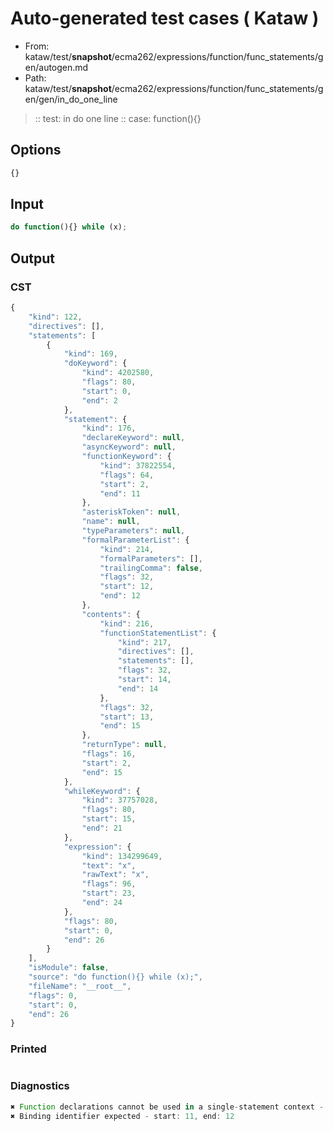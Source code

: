 # Auto-generated test cases ( Kataw )
- From: kataw/test/__snapshot__/ecma262/expressions/function/func_statements/gen/autogen.md
- Path: kataw/test/__snapshot__/ecma262/expressions/function/func_statements/gen/gen/in_do_one_line
> :: test: in do one line
> :: case: function(){}
## Options

`````js
{}
`````
## Input

`````js
do function(){} while (x);
`````
## Output

### CST

```javascript
{
    "kind": 122,
    "directives": [],
    "statements": [
        {
            "kind": 169,
            "doKeyword": {
                "kind": 4202580,
                "flags": 80,
                "start": 0,
                "end": 2
            },
            "statement": {
                "kind": 176,
                "declareKeyword": null,
                "asyncKeyword": null,
                "functionKeyword": {
                    "kind": 37822554,
                    "flags": 64,
                    "start": 2,
                    "end": 11
                },
                "asteriskToken": null,
                "name": null,
                "typeParameters": null,
                "formalParameterList": {
                    "kind": 214,
                    "formalParameters": [],
                    "trailingComma": false,
                    "flags": 32,
                    "start": 12,
                    "end": 12
                },
                "contents": {
                    "kind": 216,
                    "functionStatementList": {
                        "kind": 217,
                        "directives": [],
                        "statements": [],
                        "flags": 32,
                        "start": 14,
                        "end": 14
                    },
                    "flags": 32,
                    "start": 13,
                    "end": 15
                },
                "returnType": null,
                "flags": 16,
                "start": 2,
                "end": 15
            },
            "whileKeyword": {
                "kind": 37757028,
                "flags": 80,
                "start": 15,
                "end": 21
            },
            "expression": {
                "kind": 134299649,
                "text": "x",
                "rawText": "x",
                "flags": 96,
                "start": 23,
                "end": 24
            },
            "flags": 80,
            "start": 0,
            "end": 26
        }
    ],
    "isModule": false,
    "source": "do function(){} while (x);",
    "fileName": "__root__",
    "flags": 0,
    "start": 0,
    "end": 26
}
```

### Printed

```javascript

```

### Diagnostics

```javascript
✖ Function declarations cannot be used in a single-statement context - start: 2, end: 11
✖ Binding identifier expected - start: 11, end: 12

```

